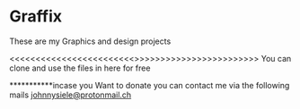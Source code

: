 # Graffix
These are my Graphics and design projects

<<<<<<<<<<<<<<<<<<<<<<<<>>>>>>>>>>>>>>>>>>>>>>>>
You can clone and use the files in here for free

***********incase you Want to donate you can contact me via the following mails
johnnysiele@protonmail.ch

